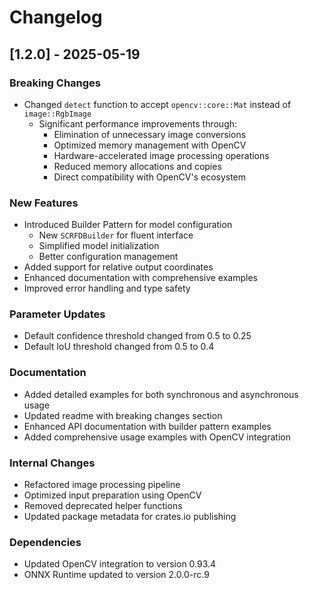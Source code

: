 # Changelog

## [1.2.0] - 2025-05-19

### Breaking Changes
- Changed `detect` function to accept `opencv::core::Mat` instead of `image::RgbImage`
  - Significant performance improvements through:
    - Elimination of unnecessary image conversions
    - Optimized memory management with OpenCV
    - Hardware-accelerated image processing operations
    - Reduced memory allocations and copies
    - Direct compatibility with OpenCV's ecosystem

### New Features
- Introduced Builder Pattern for model configuration
  - New `SCRFDBuilder` for fluent interface
  - Simplified model initialization
  - Better configuration management
- Added support for relative output coordinates
- Enhanced documentation with comprehensive examples
- Improved error handling and type safety

### Parameter Updates
- Default confidence threshold changed from 0.5 to 0.25
- Default IoU threshold changed from 0.5 to 0.4

### Documentation
- Added detailed examples for both synchronous and asynchronous usage
- Updated readme with breaking changes section
- Enhanced API documentation with builder pattern examples
- Added comprehensive usage examples with OpenCV integration

### Internal Changes
- Refactored image processing pipeline
- Optimized input preparation using OpenCV
- Removed deprecated helper functions
- Updated package metadata for crates.io publishing

### Dependencies
- Updated OpenCV integration to version 0.93.4
- ONNX Runtime updated to version 2.0.0-rc.9 